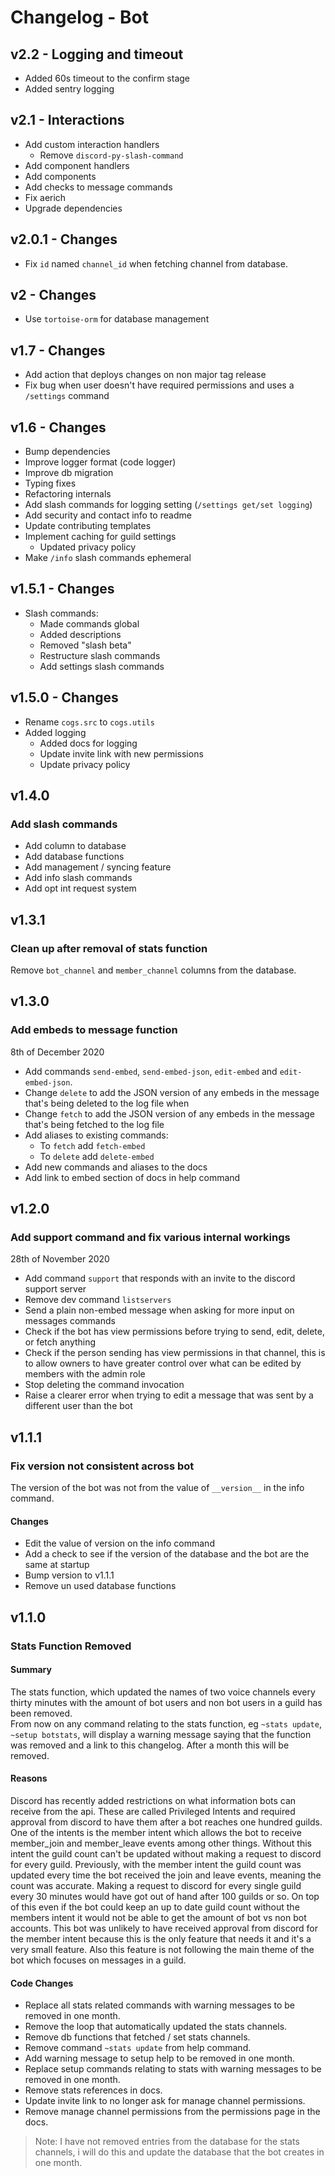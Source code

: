 # Changelog - Bot

## v2.2 - Logging and timeout

- Added 60s timeout to the confirm stage
- Added sentry logging

## v2.1 - Interactions

- Add custom interaction handlers
  - Remove `discord-py-slash-command`
- Add component handlers
- Add components
- Add checks to message commands
- Fix aerich
- Upgrade dependencies

## v2.0.1 - Changes

- Fix `id` named `channel_id` when fetching channel from database. 

## v2 - Changes

- Use `tortoise-orm` for database management

## v1.7 - Changes

- Add action that deploys changes on non major tag release
- Fix bug when user doesn't have required permissions and uses a `/settings` command
## v1.6 - Changes

- Bump dependencies
- Improve logger format (code logger)
- Improve db migration
- Typing fixes
- Refactoring internals
- Add slash commands for logging setting (`/settings get/set logging`)
- Add security and contact info to readme
- Update contributing templates
- Implement caching for guild settings
  - Updated privacy policy
- Make `/info` slash commands ephemeral


## v1.5.1 - Changes

- Slash commands:
  - Made commands global
  - Added descriptions
  - Removed "slash beta"
  - Restructure slash commands
  - Add settings slash commands

## v1.5.0 - Changes

- Rename `cogs.src` to `cogs.utils`
- Added logging
  - Added docs for logging
  - Update invite link with new permissions
  - Update privacy policy

## v1.4.0

### Add slash commands

- Add column to database
- Add database functions
- Add management / syncing feature
- Add info slash commands
- Add opt int request system

## v1.3.1

### Clean up after removal of stats function

Remove `bot_channel` and `member_channel` columns from the database.

## v1.3.0

### Add embeds to message function

8th of December 2020

- Add commands `send-embed`, `send-embed-json`, `edit-embed` and `edit-embed-json`.
- Change `delete` to add the JSON version of any embeds in the message that's being deleted to the log file when
- Change `fetch` to add the JSON version of any embeds in the message that's being fetched to the log file
- Add aliases to existing commands:
  - To `fetch` add `fetch-embed`
  - To `delete` add `delete-embed`
- Add new commands and aliases to the docs
- Add link to embed section of docs in help command

## v1.2.0

### Add support command and fix various internal workings

28th of November 2020

- Add command `support` that responds with an invite to the discord support server
- Remove dev command `listservers`
- Send a plain non-embed message when asking for more input on messages commands
- Check if the bot has view permissions before trying to send, edit, delete, or fetch anything
- Check if the person sending has view permissions in that channel, this is to allow owners to have greater control over what can be edited by members with the admin role
- Stop deleting the command invocation
- Raise a clearer error when trying to edit a message that was sent by a different user than the bot

## v1.1.1

### Fix version not consistent across bot

The version of the bot was not from the value of `__version__` in the info command.

#### Changes

- Edit the value of version on the info command
- Add a check to see if the version of the database and the bot are the same at startup
- Bump version to v1.1.1
- Remove un used database functions

## v1.1.0

### Stats Function Removed

#### Summary

The stats function, which updated the names of two voice channels every thirty minutes with the amount of bot users and non bot users in a guild has been removed.  
From now on any command relating to the stats function, eg `~stats update`, `~setup botstats`, will display a warning message saying that the function was removed and a link to this changelog. After a month this will be removed.

#### Reasons

Discord has recently added restrictions on what information bots can receive from the api. These are called Privileged Intents and required approval from discord to have them after a bot reaches one hundred guilds.
One of the intents is the member intent which allows the bot to receive member_join and member_leave events among other things. Without this intent the guild count can't be updated without making a request to discord for every guild. Previously, with the member intent the guild count was updated every time the bot received the join and leave events, meaning the count was accurate.
Making a request to discord for every single guild every 30 minutes would have got out of hand after 100 guilds or so. On top of this even if the bot could keep an up to date guild count without the members intent it would not be able to get the amount of bot vs non bot accounts. This bot was unlikely to have received approval from discord for the member intent because this is the only feature that needs it and it's a very small feature. Also this feature is not following the main theme of the bot which focuses on messages in a guild.

#### Code Changes

- Replace all stats related commands with warning messages to be removed in one month.
- Remove the loop that automatically updated the stats channels.
- Remove db functions that fetched / set stats channels.
- Remove command `~stats update` from help command.
- Add warning message to setup help to be removed in one month.
- Replace setup commands relating to stats with warning messages to be removed in one month.
- Remove stats references in docs.
- Update invite link to no longer ask for manage channel permissions.
- Remove manage channel permissions from the permissions page in the docs.

> Note: I have not removed entries from the database for the stats channels, i will do this and update the database that the bot creates in one month.
